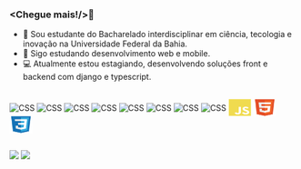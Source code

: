 ### <Chegue mais!/>👋

- 🔭 Sou estudante do Bacharelado interdisciplinar em ciência, tecologia e inovação na Universidade Federal da Bahia.
- 🌱 Sigo estudando desenvolvimento web e mobile.
- :computer: Atualmente estou estagiando, desenvolvendo soluções front e backend com django e typescript. 

<div style="display: inline_block"><br>
  <img align="center" alt="CSS" height="40" width="50" src="https://cdn.jsdelivr.net/gh/devicons/devicon/icons/java/java-plain-wordmark.svg"/>
  <img align="center" alt="CSS" height="40" width="50" src="https://cdn.jsdelivr.net/gh/devicons/devicon/icons/python/python-original.svg" />
  <img align="center" alt="CSS" height="60" width="60" src="https://cdn.jsdelivr.net/gh/devicons/devicon/icons/django/django-plain-wordmark.svg">
  <img align="center" alt="CSS" height="50" width="50" src="https://cdn.jsdelivr.net/gh/devicons/devicon/icons/mysql/mysql-original-wordmark.svg" />  
  <img align="center" alt="CSS" height="60" width="60" src="https://cdn.jsdelivr.net/gh/devicons/devicon/icons/sqlite/sqlite-original-wordmark.svg">
  <img align="center" alt="CSS" height="40" width="50" src="https://cdn.jsdelivr.net/gh/devicons/devicon/icons/bash/bash-original.svg">
  <img align="center" alt="CSS" height="60" width="60" src="https://cdn.jsdelivr.net/gh/devicons/devicon/icons/git/git-original-wordmark.svg">
  <img align="center" alt="CSS" height="40" width="50" src="https://cdn.jsdelivr.net/gh/devicons/devicon/icons/docker/docker-original-wordmark.svg">
  <img align="center" alt="Js" height="30" width="40" src="https://raw.githubusercontent.com/devicons/devicon/master/icons/javascript/javascript-plain.svg">
  <img align="center" alt="HTML" height="30" width="40" src="https://raw.githubusercontent.com/devicons/devicon/master/icons/html5/html5-original.svg">
  <img align="center" alt="CSS" height="30" width="40" src="https://raw.githubusercontent.com/devicons/devicon/master/icons/css3/css3-original.svg">
   
  
</div>

##
  
<div> 
  <a href = "mailto:sricardolimaa@gmail.com"><img src="https://img.shields.io/badge/Gmail-D14836?style=for-the-badge&logo=gmail&logoColor=white" target="_blank"></a>
  <a href="https://www.linkedin.com/in/slimarc" target="_blank"><img src="https://img.shields.io/badge/-LinkedIn-%230077B5?style=for-the-badge&logo=linkedin&logoColor=white" target="_blank"></a>
</div>
